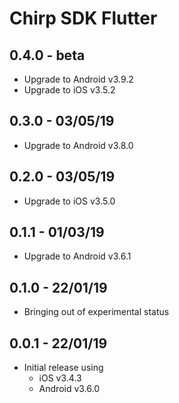 # Chirp SDK Flutter

## 0.4.0 - beta

- Upgrade to Android v3.9.2
- Upgrade to iOS v3.5.2

## 0.3.0 - 03/05/19

- Upgrade to Android v3.8.0

## 0.2.0 - 03/05/19

- Upgrade to iOS v3.5.0

## 0.1.1 - 01/03/19

- Upgrade to Android v3.6.1

## 0.1.0 - 22/01/19

- Bringing out of experimental status

## 0.0.1 - 22/01/19

- Initial release using
    - iOS v3.4.3
    - Android v3.6.0
